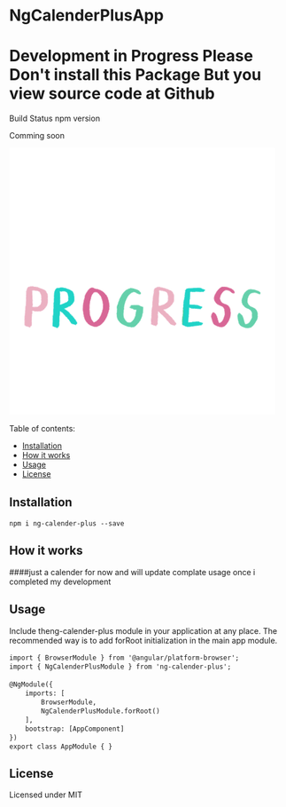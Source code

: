 # NgCalenderPlusApp

# Development in Progress Please Don't install this Package But you view source code at Github

Build Status npm version

Comming soon

![Work In Progress](/images/giphy.gif)

Table of contents:
* [Installation](#installation)
* [How it works](#howitworks)
* [Usage](#usage)
* [License](#license)


## <a name="installation"></a>Installation
```
npm i ng-calender-plus --save
```
## <a name="howitworks"></a>How it works

 ####just a calender for now and will update complate usage once i completed my development

## <a name="usage"></a>Usage

Include theng-calender-plus module in your application at any place. The recommended way is to add forRoot initialization in the main app module.
```
import { BrowserModule } from '@angular/platform-browser';
import { NgCalenderPlusModule } from 'ng-calender-plus';

@NgModule({
    imports: [
        BrowserModule,
        NgCalenderPlusModule.forRoot()
    ],
    bootstrap: [AppComponent]
})
export class AppModule { }
```
## <a name="license">License
Licensed under MIT